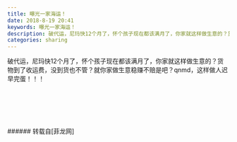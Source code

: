 ```yaml
---
title: 曝光一家海运！
date: 2018-8-19 20:41
keywords: 曝光一家海运！
description: 破代运，尼玛快12个月了，怀个孩子现在都该满月了，你家就这样做生意的？货物到了收运费，没到货也不管？就你家做生意稳赚不赔是吧？qnmd，这样做人迟早完蛋！！！
categories: sharing
---
```

<td class="t_f" id="postmessage_1662970">

破代运，尼玛快12个月了，怀个孩子现在都该满月了，你家就这样做生意的？货物到了收运费，没到货也不管？就你家做生意稳赚不赔是吧？qnmd，这样做人迟早完蛋！！！<br/>
<img alt="" border="0" class="zoom" data-cf-modified-2e0e22ab9ab56b8bea92e024-="" file="http://www.flw.ph/data/appbyme/upload/image/201808/19/BD4BMSBYYFOH.jpg" id="aimg_dUW2k" lazyloadthumb="1" onclick="" onmouseover="" src="http://www.flw.ph/data/appbyme/upload/image/201808/19/BD4BMSBYYFOH.jpg"/><br/>
<br/>
<img alt="" border="0" class="zoom" data-cf-modified-2e0e22ab9ab56b8bea92e024-="" file="http://www.flw.ph/data/appbyme/upload/image/201808/19/KvmYk3VbjPua.jpg" id="aimg_h0c2S" lazyloadthumb="1" onclick="" onmouseover="" src="http://www.flw.ph/data/appbyme/upload/image/201808/19/KvmYk3VbjPua.jpg"/><br/>
<br/>
<img alt="" border="0" class="zoom" data-cf-modified-2e0e22ab9ab56b8bea92e024-="" file="http://www.flw.ph/data/appbyme/upload/image/201808/19/gAHy3WANxEcX.jpg" id="aimg_pASme" lazyloadthumb="1" onclick="" onmouseover="" src="http://www.flw.ph/data/appbyme/upload/image/201808/19/gAHy3WANxEcX.jpg"/><br/>
<br/>
<img alt="" border="0" class="zoom" data-cf-modified-2e0e22ab9ab56b8bea92e024-="" file="http://www.flw.ph/data/appbyme/upload/image/201808/19/Uz5Dnww6X90x.jpg" id="aimg_o41SV" lazyloadthumb="1" onclick="" onmouseover="" src="http://www.flw.ph/data/appbyme/upload/image/201808/19/Uz5Dnww6X90x.jpg"/><br/>
<br/>
<img alt="" border="0" class="zoom" data-cf-modified-2e0e22ab9ab56b8bea92e024-="" file="http://www.flw.ph/data/appbyme/upload/image/201808/19/ZJLGOEzNOrpT.jpg" id="aimg_Tuu5c" lazyloadthumb="1" onclick="" onmouseover="" src="http://www.flw.ph/data/appbyme/upload/image/201808/19/ZJLGOEzNOrpT.jpg"/><br/>
<br/>
</td>
###### 转载自[菲龙网]